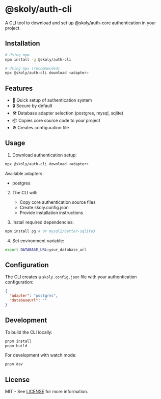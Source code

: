 # @skoly/auth-cli

A CLI tool to download and set up @skoly/auth-core authentication in your project.

## Installation

```bash
# Using npm
npm install -g @skoly/auth-cli

# Using npx (recommended)
npx @skoly/auth-cli download <adapter>
```

## Features

- 🚀 Quick setup of authentication system
- 🔒 Secure by default
- 🛠️ Database adapter selection (postgres, mysql, sqlite)
- 📦 Copies core source code to your project
- ⚙️ Creates configuration file

## Usage

1. Download authentication setup:
```bash
npx @skoly/auth-cli download <adapter>
```

Available adapters:
- postgres

2. The CLI will:
   - Copy core authentication source files
   - Create skoly.config.json
   - Provide installation instructions

3. Install required dependencies:
```bash
npm install pg # or mysql2/better-sqlite3
```

4. Set environment variable:
```bash
export DATABASE_URL=your_database_url
```

## Configuration

The CLI creates a `skoly.config.json` file with your authentication configuration:

```json
{
  "adapter": "postgres",
  "databaseUrl": ""
}
```

## Development

To build the CLI locally:

```bash
pnpm install
pnpm build
```

For development with watch mode:

```bash
pnpm dev
```

## License

MIT - See [LICENSE](../../LICENSE) for more information.
